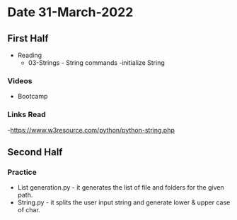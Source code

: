# Date 31-March-2022
## First Half
 - Reading
   - 03-Strings
         - String commands
         -initialize String
  
### Videos
- Bootcamp


### Links Read
 -https://www.w3resource.com/python/python-string.php



## Second Half
### Practice
   - List generation.py
          - it generates the list of file and folders for the given path.
   - String.py
          - it splits the user input string and generate lower & upper case of char.